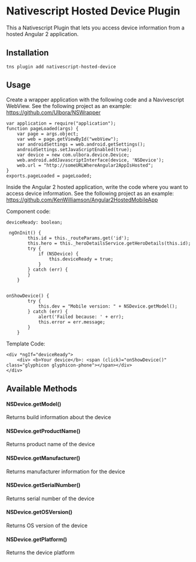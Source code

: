 # Nativescript Hosted Device Plugin
This a Nativescript Plugin that lets you access device information from a hosted Angular 2 application.

## Installation

```
tns plugin add nativescript-hosted-device

```

## Usage

Create a wrapper application with the following code and a Navivescript WebView.
See the following project as an example:
https://github.com/Ulbora/NSWrapper

```
var application = require("application");
function pageLoaded(args) {
    var page = args.object;   
    var web = page.getViewById("webView"); 
    var androidSettings = web.android.getSettings();
    androidSettings.setJavaScriptEnabled(true);
    var device = new com.ulbora.device.Device;    
    web.android.addJavascriptInterface(device, 'NSDevice');    
    web.url = "http://someURLWhereAngular2AppIsHosted";
}
exports.pageLoaded = pageLoaded;

```

Inside the Angular 2 hosted application, write the code where you want to access device information.
See the following project as an example:
https://github.com/KenWilliamson/Angular2HostedMobileApp

Component code:
```
deviceReady: boolean;

 ngOnInit() {
        this.id = this._routeParams.get('id');
        this.hero = this._heroDetailsService.getHeroDetails(this.id);     
        try {
            if (NSDevice) {
                this.deviceReady = true;
            }
        } catch (err) {
        }
    }


onShowDevice() {
        try {            
            this.dev = "Mobile version: " + NSDevice.getModel();
        } catch (err) {
            alert('Failed because: ' + err);
            this.error = err.message;
        }
    }

```

Template Code:
```
<div *ngIf="deviceReady">
    <div> <b>Your device</b>: <span (click)="onShowDevice()" class="glyphicon glyphicon-phone"></span></div>
</div>

```

## Available Methods
#### NSDevice.getModel()
Returns build information about the device
#### NSDevice.getProductName()
Returns product name of the device
#### NSDevice.getManufacturer()
Returns manufacturer information for the device
#### NSDevice.getSerialNumber()
Returns serial number of the device
#### NSDevice.getOSVersion()
Returns OS version of the device
#### NSDevice.getPlatform()
Returns the device platform

